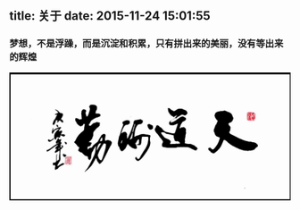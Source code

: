 title: 关于
date: 2015-11-24 15:01:55
---
### 梦想，不是浮躁，而是沉淀和积累，只有拼出来的美丽，没有等出来的辉煌 #
![天道酬勤](./tdcq.jpg)


